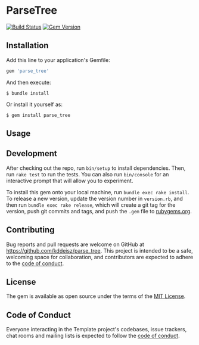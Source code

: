 # ParseTree

[![Build Status](https://github.com/kddnewton/parse_tree/workflows/Main/badge.svg)](https://github.com/kddnewton/parse_tree/actions)
[![Gem Version](https://img.shields.io/gem/v/parse_tree.svg)](https://rubygems.org/gems/parse_tree)

## Installation

Add this line to your application's Gemfile:

```ruby
gem 'parse_tree'
```

And then execute:

    $ bundle install

Or install it yourself as:

    $ gem install parse_tree

## Usage

## Development

After checking out the repo, run `bin/setup` to install dependencies. Then, run `rake test` to run the tests. You can also run `bin/console` for an interactive prompt that will allow you to experiment.

To install this gem onto your local machine, run `bundle exec rake install`. To release a new version, update the version number in `version.rb`, and then run `bundle exec rake release`, which will create a git tag for the version, push git commits and tags, and push the `.gem` file to [rubygems.org](https://rubygems.org).

## Contributing

Bug reports and pull requests are welcome on GitHub at https://github.com/kddeisz/parse_tree. This project is intended to be a safe, welcoming space for collaboration, and contributors are expected to adhere to the [code of conduct](https://github.com/kddnewton/parse_tree/blob/main/CODE_OF_CONDUCT.md).

## License

The gem is available as open source under the terms of the [MIT License](https://opensource.org/licenses/MIT).

## Code of Conduct

Everyone interacting in the Template project's codebases, issue trackers, chat rooms and mailing lists is expected to follow the [code of conduct](https://github.com/kddnewton/parse_tree/blob/main/CODE_OF_CONDUCT.md).
